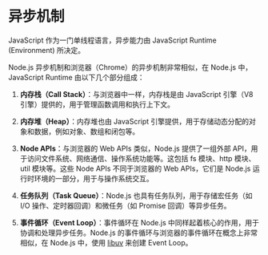 # 异步机制

JavaScript 作为一门单线程语言，异步能力由 JavaScript Runtime (Environment) 所决定。

Node.js 异步机制和浏览器（Chrome）的异步机制非常相似，在 Node.js 中， JavaScript Runtime 由以下几个部分组成：

1. **内存栈（Call Stack）**：与浏览器中一样，内存栈是由 JavaScript 引擎（V8 引擎）提供的，用于管理函数调用和执行上下文。

2. **内存堆（Heap）**：内存堆也由 JavaScript 引擎提供，用于存储动态分配的对象和数据，例如对象、数组和闭包等。

3. **Node APIs**：与浏览器的 Web APIs 类似，Node.js 提供了一组外部 API，用于访问文件系统、网络通信、操作系统功能等。这包括 fs 模块、http 模块、util 模块等。这些 Node APIs 不同于浏览器的 Web APIs，它们是 Node.js 运行时环境的一部分，用于与操作系统交互。

4. **任务队列（Task Queue）**：Node.js 也具有任务队列，用于存储宏任务（如 I/O 操作、定时器回调）和微任务（如 Promise 回调）等异步任务。

5. **事件循环（Event Loop）**：事件循环在 Node.js 中同样起着核心的作用，用于协调和处理异步任务。Node.js 的事件循环与浏览器的事件循环在概念上非常相似，在 Node.js 中，使用 [libuv](https://github.com/libuv/libuv) 来创建 Event Loop。

